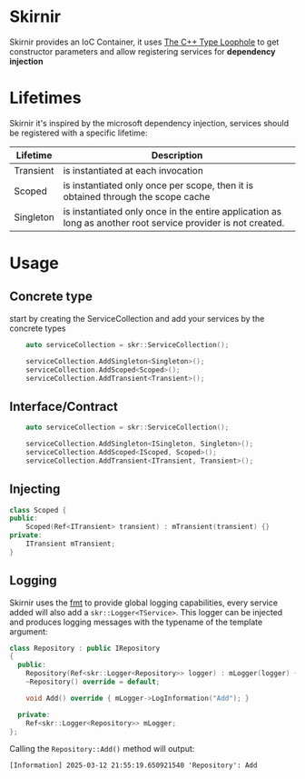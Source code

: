 # Skirnir

Skirnir provides an IoC Container, it uses [The C++ Type Loophole](https://alexpolt.github.io/type-loophole.html) to get
constructor parameters and allow registering services for **dependency injection**

# Lifetimes

Skirnir it's inspired by the microsoft dependency injection, services should be registered with a specific lifetime:

| Lifetime  | Description                                                                                                  |
|-----------|--------------------------------------------------------------------------------------------------------------|
| Transient | is instantiated at each invocation                                                                           |
| Scoped    | is instantiated only once per scope, then it is obtained through the scope cache                             |
| Singleton | is instantiated only once in the entire application as long as another root service provider is not created. |

# Usage

## Concrete type
start by creating the ServiceCollection and add your services by the concrete types
```cpp
    auto serviceCollection = skr::ServiceCollection();

    serviceCollection.AddSingleton<Singleton>();
    serviceCollection.AddScoped<Scoped>();
    serviceCollection.AddTransient<Transient>();
```

## Interface/Contract
```cpp
    auto serviceCollection = skr::ServiceCollection();

    serviceCollection.AddSingleton<ISingleton, Singleton>();
    serviceCollection.AddScoped<IScoped, Scoped>();
    serviceCollection.AddTransient<ITransient, Transient>();
```

## Injecting

```cpp
class Scoped {
public:
    Scoped(Ref<ITransient> transient) : mTransient(transient) {}
private:
    ITransient mTransient;
}
```

## Logging
Skirnir uses the [fmt](https://github.com/fmtlib/fmt) to provide global logging capabilities, every service added will also add a `skr::Logger<TService>`. This logger can be injected and produces logging messages with the typename of the template argument:

```cpp
class Repository : public IRepository
{
  public:
    Repository(Ref<skr::Logger<Repository>> logger) : mLogger(logger) {}
    ~Repository() override = default;

    void Add() override { mLogger->LogInformation("Add"); }

  private:
    Ref<skr::Logger<Repository>> mLogger;
};
```
Calling the `Repository::Add()` method will output:
```log
[Information] 2025-03-12 21:55:19.650921540 'Repository': Add
```